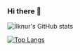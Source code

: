 ### Hi there 👋

![İlknur's GitHub stats](https://github-readme-stats.vercel.app/api?username=ilknur&hide=contribs,prs&theme=midnight-purple&show_icons=true)

[![Top Langs](https://github-readme-stats.vercel.app/api/top-langs/?username=ilknurs&layout=compact&theme=midnight-purple&show_icons=true)](https://github.com/ilknurs/ilknurs)



<!--
**ilknurs/ilknurs** is a ✨ _special_ ✨ repository because its `README.md` (this file) appears on your GitHub profile.

Here are some ideas to get you started:

- 🔭 I’m currently working on ...
- 🌱 I’m currently learning ...
- 👯 I’m looking to collaborate on ...
- 🤔 I’m looking for help with ...
- 💬 Ask me about ...
- 📫 How to reach me: ...
- 😄 Pronouns: ...
- ⚡ Fun fact: ...
-->
